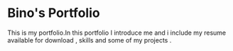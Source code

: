 # Bino's Portfolio 

This is my portfolio.In this portfolio I introduce me and i  include my resume available for download  , skills and some of my projects .



